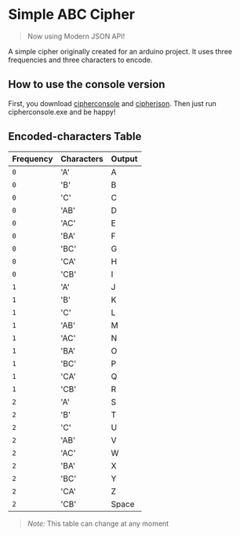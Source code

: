 # Simple ABC Cipher
> Now using Modern JSON API!

A simple cipher originally created for an arduino project. It uses three frequencies and three characters to encode.

## How to use the console version

First, you download [cipherconsole](https://github.com/tioscobs/simple-abc-cipher/blob/main/cipherconsole.exe) and [cipherjson](https://github.com/tioscobs/simple-abc-cipher/blob/main/cipher.json). Then just run cipherconsole.exe and be happy!

## Encoded-characters Table
| Frequency   | Characters       | Output |
| :---------- | :--------- | :-------- |
| `0` | 'A' | A |
| `0` | 'B' | B |
| `0` | 'C' | C |
| `0` | 'AB' | D |
| `0` | 'AC' | E |
| `0` | 'BA' | F |
| `0` | 'BC' | G |
| `0` | 'CA' | H |
| `0` | 'CB' | I |
| `1` | 'A' | J |
| `1` | 'B' | K |
| `1` | 'C' | L |
| `1` | 'AB' | M |
| `1` | 'AC' | N |
| `1` | 'BA' | O |
| `1` | 'BC' | P |
| `1` | 'CA' | Q |
| `1` | 'CB' | R |
| `2` | 'A' | S |
| `2` | 'B' | T |
| `2` | 'C' | U |
| `2` | 'AB' | V |
| `2` | 'AC' | W |
| `2` | 'BA' | X |
| `2` | 'BC' | Y |
| `2` | 'CA' | Z |
| `2` | 'CB' | Space |'

> *Note:* This table can change at any moment
